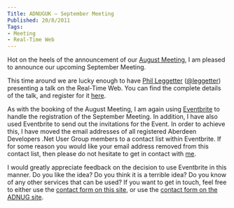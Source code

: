 ```yaml
---
Title: ADNUGUK – September Meeting
Published: 20/8/2011
Tags:
- Meeting
- Real-Time Web
---
```


Hot on the heels of the announcement of our [August Meeting](http://www.gep13.co.uk/blog/?p=320), I am pleased to announce our upcoming September Meeting.

This time around we are lucky enough to have [Phil Leggetter](http://www.leggetter.co.uk/) ([@leggetter](http://twitter.com/leggetter)) presenting a talk on the Real-Time Web. You can find the complete details of the talk, and register for it [here](http://adnuguk-sep.eventbrite.com/).

As with the booking of the August Meeting, I am again using [Eventbrite](http://www.eventbrite.com/) to handle the registration of the September Meeting. In addition, I have also used Eventbrite to send out the invitations for the Event. In order to achieve this, I have moved the email addresses of all registered Aberdeen Developers .Net User Group members to a contact list within Eventbrite. If for some reason you would like your email address removed from this contact list, then please do not hesitate to get in contact with [me](http://www.gep13.co.uk/blog/?page_id=38).

I would greatly appreciate feedback on the decision to use Eventbrite in this manner. Do you like the idea? Do you think it is a terrible idea? Do you know of any other services that can be used? If you want to get in touch, feel free to either use the [contact form on this site](http://www.gep13.co.uk/blog/?page_id=38), or use the [contact form on the ADNUG site](http://www.aberdeendevelopers.co.uk/Contact.aspx).
